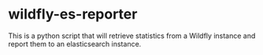 # wildfly-es-reporter
This is a python script that will retrieve statistics from a Wildfly instance and report them to an elasticsearch instance.
